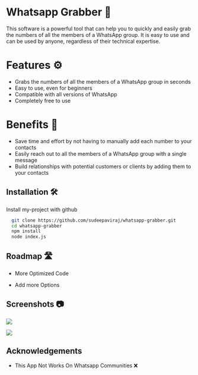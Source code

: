 
# Whatsapp Grabber 💉

This software is a powerful tool that can help you to quickly and easily grab the numbers of all the members of a WhatsApp group. It is easy to use and can be used by anyone, regardless of their technical expertise.

# Features ⚙

- Grabs the numbers of all the members of a WhatsApp group in seconds
- Easy to use, even for beginners
- Compatible with all versions of WhatsApp
- Completely free to use

# Benefits 🦢

- Save time and effort by not having to manually add each number to your contacts
- Easily reach out to all the members of a WhatsApp group with a single message
- Build relationships with potential customers or clients by adding them to your contacts


## Installation 🛠

Install my-project with github

```bash
  git clone https://github.com/sudeepaviraj/whatsapp-grabber.git
  cd whatsapp-grabber
  npm install
  node index.js
```
    
## Roadmap 🛣

- More Optimized Code

- Add more Options


## Screenshots 📷

![](https://i.imgur.com/8LrlHDz.png)

![](https://imgur.com/BxIANI9.png)


## Acknowledgements

 - This App Not Works On Whatsapp Communities ❌

